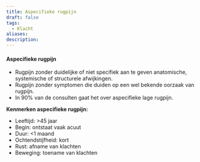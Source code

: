 ```yaml
---
title: Aspecifieke rugpijn
draft: false
tags:
  - Klacht
aliases: 
description:
---
```

#### Aspecifieke rugpijn
- Rugpijn zonder duidelijke of niet specifiek aan te geven anatomische, systemische of structurele afwijkingen.
- Rugpijn zonder symptomen die duiden op een wel bekende oorzaak van rugpijn.
- In 90% van de consulten gaat het over aspecifieke lage rugpijn.

**Kenmerken aspecifieke rugpijn:**
-   Leeftijd: >45 jaar
-   Begin: ontstaat vaak acuut
-   Duur: <1 maand
-   Ochtendstijfheid: kort
-   Rust: afname van klachten
-   Beweging: toename van klachten